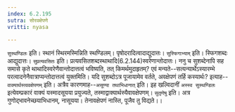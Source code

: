 ```yaml
---
index: 6.2.195
sutra: सोरवक्षेपणे
vritti: nyasa

---
```

`सुस्थण्डिलः` इति। स्थानं स्थिरमस्मिन्निति स्थण्डिलम्। पृषोदरादित्वादाद्युदात्तः। `सुस्फिगाभ्याम्` इति। स्फिगशब्दः आद्युदात्तः। `सुप्रत्यवसितः` इति। प्रत्यवसितशब्दस्थाथादि(6.2.144)स्वरेणान्तोदात्तः। ननु च सुशब्देनापि सह समासे कृते थाथादिस्वरेणैवान्तोदात्तत्वं भविष्यति, तत् किमर्थमुदाहृतम्? एवं मन्यते--सत्यन्यार्थेऽस्यारम्भे परत्वादनेनैवात्राप्यन्तोदात्तत्वं युक्तमिति। यदि सुशब्दोऽत्र पूजायामेव वर्तते, अवक्षेपणं तर्हि कस्यार्थः? इत्याह--`वाक्यार्थस्त्ववक्षेपणम्` इति। अत्रैव कारणमाह--`असूण्या तथाभिधानात्` इति। इह खल्विदानीं `अस्स्व सुस्थण्डिलः` इत्येवम्प्रकारं वाक्यं यस्मादसूयया प्रयुज्यते, तस्माद्वाक्यार्थस्यैवावक्षेपणम्। `सुतृणेषु` इति। अत्र गुणोद्भावनेच्छयाभिधानम्, नासूयया। तेनावक्षेपणं नास्ति, पूजैव तु विद्यते।।